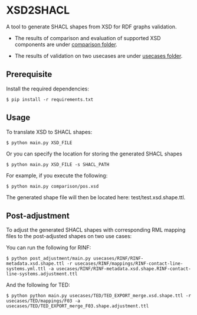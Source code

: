 # XSD2SHACL

A tool to generate SHACL shapes from XSD for RDF graphs validation. 

- The results of comparison and evaluation of supported XSD components are under [comparison folder](https://gitlab.kuleuven.be/dtai/kg/code/xsd2shacl/-/tree/main/comparison).

- The results of validation on two usecases are under [usecases folder](https://gitlab.kuleuven.be/dtai/kg/code/xsd2shacl/-/tree/main/usecases). 

## Prerequisite

Install the required dependencies:

```
$ pip install -r requirements.txt
```

## Usage

To translate XSD to SHACL shapes:

```
$ python main.py XSD_FILE
```

Or you can specify the location for storing the generated SHACL shapes

```
$ python main.py XSD_FILE -s SHACL_PATH
```

For example, if you execute the following:

```
$ python main.py comparison/pos.xsd
```

The generated shape file will then be located here: test/test.xsd.shape.ttl. 


## Post-adjustment

To adjust the generated SHACL shapes with corresponding RML mapping files to the post-adjusted shapes on two use cases:

You can run the following for RINF:

```
$ python post_adjustment/main.py usecases/RINF/RINF-metadata.xsd.shape.ttl -r usecases/RINF/mappings/RINF-contact-line-systems.yml.ttl -a usecases/RINF/RINF-metadata.xsd.shape.RINF-contact-line-systems.adjustment.ttl
```

And the following for TED:

```
$ python python main.py usecases/TED/TED_EXPORT_merge.xsd.shape.ttl -r usecases/TED/mappings/F03 -a usecases/TED/TED_EXPORT_merge_F03.shape.adjustment.ttl
```

